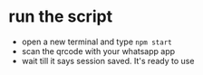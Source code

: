 # run the script

- open a new terminal and type `npm start`
- scan the qrcode with your whatsapp app
- wait till it says session saved. It's ready to use
